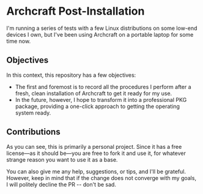 # Archcraft Post-Installation

I'm running a series of tests with a few Linux distributions on some low-end devices I own, but I've been using Archcraft on a portable laptop for some time now.

## Objectives
In this context, this repository has a few objectives:
- The first and foremost is to record all the procedures I perform after a fresh, clean installation of Archcraft to get it ready for my use.
- In the future, however, I hope to transform it into a professional PKG package, providing a one-click approach to getting the operating system ready.

## Contributions
As you can see, this is primarily a personal project. Since it has a free license—as it should be—you are free to fork it and use it, for whatever strange reason you want to use it as a base.

You can also give me any help, suggestions, or tips, and I'll be grateful. However, keep in mind that if the change does not converge with my goals, I will politely decline the PR -- don't be sad.
